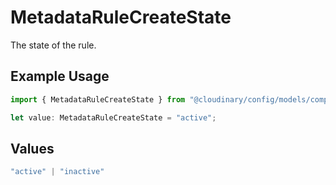 # MetadataRuleCreateState

The state of the rule.

## Example Usage

```typescript
import { MetadataRuleCreateState } from "@cloudinary/config/models/components";

let value: MetadataRuleCreateState = "active";
```

## Values

```typescript
"active" | "inactive"
```